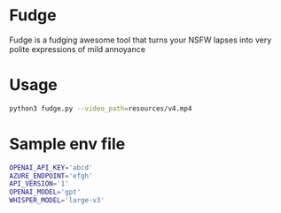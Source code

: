 # Fudge

Fudge is a fudging awesome tool that turns your NSFW lapses into very polite expressions of mild annoyance

# Usage

```bash
python3 fudge.py --video_path=resources/v4.mp4
```

# Sample env file

```bash
OPENAI_API_KEY='abcd'
AZURE_ENDPOINT='efgh'
API_VERSION='1'
OPENAI_MODEL='gpt'
WHISPER_MODEL='large-v3'
```
